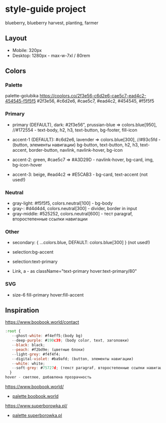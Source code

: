 # style-guide project
blueberry,  blueberry harvest, planting, farmer

## Layout
- Mobile: 320px
- Desktop: 1280px - max-w-7xl / 80rem

## Colors

### Palette
palette-golubika
https://coolors.co/2f3e56-c6d2e6-cae5c7-ead4c2-454545-f5f5f5
#2f3e56, #c6d2e6, #cae5c7, #ead4c2, #454545, #f5f5f5

### Primary
- primary (DEFAULT), dark: #2f3e56", prussian-blue => colors.blue[950], //#172554 - text-body, h2, h3, text-button, bg-footer, fill-icon

- accent-1 (DEFAULT): #c6d2e6, lavender => colors.blue[300], //#93c5fd - (button, элементы навигации) bg-button, text-button, h2, h3, text-accent, border-button, navlink, navlink-hover, bg-icon

- accent-2: green, #cae5c7  => #A3D29D - navlink-hover, bg-card, img, bg-icon-hover

- accent-3: beige, #ead4c2 => #E5CAB3  - bg-card, text-accent (not used!)

### Neutral
<!-- in config сolors.gray change to на colors.neutral -->
- gray-light: #f5f5f5, colors.neutral[100] - bg-body
- gray-: #d4d4d4, colors.neutral[300] - divider, border in input
- gray-middle: #525252, colors.neutral[600] - тест paragraf, второстепенные ссылки навигации


### Other
- secondary: { ...colors.blue, DEFAULT: colors.blue[300] } (not used!)

- selection:bg-accent 
- selection:text-primary 

- Link, a -  as className="text-primary hover:text-primary/80"

### SVG 
- size-6 fill-primary hover:fill-accent

## Inspiration
https://www.boobook.world/contact
```javascript
:root {
   --ghost-white: #f4eff5;(body bg)
   --deep-purple: #190c39; (body color, text, заголовки)
   --black: black;
   --peach: #f2bd9e; (цветные блоки)
   --light-grey: #f4f4f4;
   --digital-violet: #ba9afd; (button, элементы навигации)
   --white: white;
   --soft-grey: #75727d; (текст paragraf, второстепенные ссылки навигации)
  }
hover - светлее, добавлена прозрачность
```

https://www.boobook.world/
- [palette boobook.world](https://coolors.co/palette/2c1e49-c098fe-f4eff5-fcbb9a-473656)

https://www.superborowka.pl/
- [palette superborowka.pl](https://coolors.co/333333-eec344-737373-cccccc-fbfbfb)